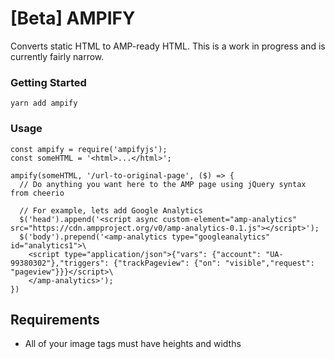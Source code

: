 # [Beta] AMPIFY

Converts static HTML to AMP-ready HTML. This is a work in progress and is currently fairly narrow.

### Getting Started

```
yarn add ampify
```

### Usage

```
const ampify = require('ampifyjs');
const someHTML = '<html>...</html>';

ampify(someHTML, '/url-to-original-page', ($) => {
  // Do anything you want here to the AMP page using jQuery syntax from cheerio

  // For example, lets add Google Analytics
  $('head').append('<script async custom-element="amp-analytics" src="https://cdn.ampproject.org/v0/amp-analytics-0.1.js"></script>');
  $('body').prepend('<amp-analytics type="googleanalytics" id="analytics1">\
    <script type="application/json">{"vars": {"account": "UA-99380302"},"triggers": {"trackPageview": {"on": "visible","request": "pageview"}}}</script>\
    </amp-analytics>');
})
```

## Requirements

- All of your image tags must have heights and widths
